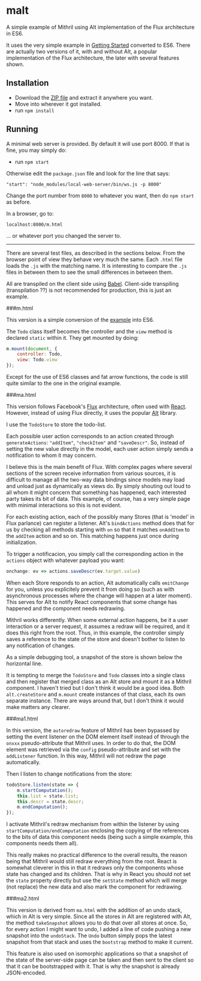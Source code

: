 # malt

A simple example of Mithril using Alt implementation of the Flux architecture in ES6.

It uses the very simple example in [Getting Started](http://lhorie.github.io/mithril/getting-started.html#summary)
converted to ES6.   There are actually two versions of it, with and without Alt, a popular implementation of the Flux architecture, the later with several features shown.

## Installation

* Download the  [ZIP file](https://github.com/Satyam/malt/archive/master.zip) and extract it anywhere you want.
* Move into wherever it got installed.
* run `npm install`

## Running

A minimal web server is provided.  By default it will use port 8000.  If that is fine, you may simply do:

* run `npm start`

Otherwise edit the `package.json` file and look for the line that says:

`"start": "node_modules/local-web-server/bin/ws.js -p 8000"`

Change the port number from `8000` to whatever you want, then do `npm start` as before.

In a browser, go to:

`localhost:8000/m.html`

... or whatever port you changed the server to.

----

There are several test files, as described in the sections below. From the browser point of view they behave very much the same. Each `.html` file loads the `.js` with the matching name. It is interesting to compare the `.js` files in between them to see the small differences in between them.

All are transpiled on the client side using [Babel](http://babeljs.io/).  Client-side transpiling (transpilation ??) is not recommended for production, this is just an example.   

###m.html

This version is a simple conversion of the [example](http://lhorie.github.io/mithril/getting-started.html#summary) into
ES6.  

The `Todo` class itself becomes the controller and the `view` method is declared `static` within it.  They get mounted by doing:

```js
m.mount(document, {
	controller: Todo,
	view: Todo.view
});
```

Except for the use of ES6 classes and fat arrow functions, the code is still quite similar to the one in the original example.

###ma.html

This version follows Facebook's [Flux](https://facebook.github.io/flux/) architecture, often used with [React](https://facebook.github.io/react/index.html).  However, instead of using Flux directly, it uses the popular [Alt](http://alt.js.org/) library. 

I use the `TodoStore` to store the todo-list.  

Each possible user action corresponds to an action created through `generateActions`: `"addItem"`, `"checkItem"` and `"saveDescr"`.  So, instead of setting the new value directly in the model, each user action simply sends a notification to whom it may concern.  

I believe this is the main benefit of Flux.  With complex pages where several sections of the screen receive information from various sources, it is difficult to manage all the two-way data bindings since models may load and unload just as dynamically as views do. By simply shouting out loud to all whom it might concern that something has happened, each interested party takes its bit of data.  This example, of course, has a very simple page with minimal interactions so this is not evident.

For each existing action, each of the possibly many Stores (that is 'model' in Flux parlance) can register a listener.  Alt's `bindActions` method does that for us by checking all methods starting with `on` so that it matches `onAddItem` to the `addItem` action and so on.  This matching happens just once during initialization.

To trigger a notificacion, you simply call the corresponding action in the `actions` object with whatever payload you want: 

```js
onchange: ev => actions.saveDescr(ev.target.value)
```

When each Store responds to an action, Alt automatically calls `emitChange` for you, unless you explicitely prevent it from doing so (such as with asynchronous processes where the change will happen at a later moment).  This serves for Alt to notify React components that some change has happened and the component needs redrawing.

Mithril works differently.  When some external action happens, be it a user interaction or a server request, it assumes a redraw will be required, and it does this right from the root. Thus, in this example, the controller simply saves a reference to the state of the store and doesn't bother to listen to any notification of changes.


As a simple debugging tool, a snapshot of the store is shown below the horizontal line.

It is tempting to merge the `TodoStore` and `Todo` classes into a single class and then register that merged class as an Alt store and mount it as a Mithril component.  I haven't tried but I don't think it would be a good idea.  Both `alt.createStore` and `m.mount` create instances of that class, each its own separate instance.  There are ways around that, but I don't think it would make matters any clearer.

###ma1.html

In this version, the `autoredraw` feature of Mithril has been bypassed by setting the event listener on the DOM element itself instead of through the `onxxx` pseudo-attribute that Mithril uses.  In order to do that, the DOM element was retrieved via the `config` pseudo-attribute and set with the `addListener` function.  In this way, Mithril will not redraw the page automatically.

Then I listen to change notifications from the store:

```js
todoStore.listen(state => {
	m.startComputation();
	this.list = state.list;
	this.descr = state.descr;
	m.endComputation();
});
```

I activate Mithril's redraw mechanism from within the listener by using `startComputation/endComputation` enclosing the copying of the references to the bits of data this component needs (being such a simple example, this components needs them all).  

This really makes no practical difference to the overall results, the reason being that Mithril would still redraw everything from the root.  React is somewhat cleverer in this in that it redraws only the components whose state has changed and its children.  That is why in React you should not set the `state` property directly but use the `setState` method which will merge (not replace) the new data and also mark the component for redrawing.

###ma2.html

This version is derived from `ma.html` with the addition of an undo stack, which in Alt is very simple.  Since all the stores in Alt are registered with Alt, the method `takeSnapshot` allows you to do that over all stores at once.   So, for every action I might want to undo, I added a line of code pushing a new snapshot into the `undoStack`. The `Undo` button simply pops the latest snapshot from that stack and uses the `bootstrap` method to make it current.  

This feature is also used on isomorphic applications so that a snapshot of the state of the server-side page can be taken and then sent to the client so that it can be bootstrapped with it.  That is why the snapshot is already JSON-encoded.



